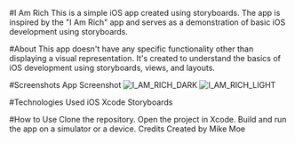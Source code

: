 


#I Am Rich
This is a simple iOS app created using storyboards. The app is inspired by the "I Am Rich" app and serves as a demonstration of basic iOS development using storyboards.

#About
This app doesn't have any specific functionality other than displaying a visual representation. It's created to understand the basics of iOS development using storyboards, views, and layouts.

#Screenshots
App Screenshot
![I_AM_RICH_DARK](https://github.com/mike-moe/I-Am-Rich/assets/59222351/38bc020d-395f-43e4-8224-336c89bc1c56)
![I_AM_RICH_LIGHT](https://github.com/mike-moe/I-Am-Rich/assets/59222351/d7094c2f-e54e-4d31-af74-fb66600f46aa)


#Technologies Used
iOS
Xcode
Storyboards

#How to Use
Clone the repository.
Open the project in Xcode.
Build and run the app on a simulator or a device.
Credits
Created by Mike Moe
